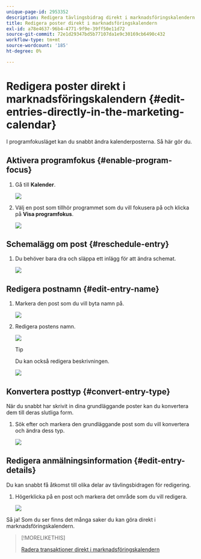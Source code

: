 ```yaml
---
unique-page-id: 2953352
description: Redigera tävlingsbidrag direkt i marknadsföringskalendern - Marketo Docs - produktdokumentation
title: Redigera poster direkt i marknadsföringskalendern
exl-id: a78e4637-96b4-4771-9f9e-39ff50e11d72
source-git-commit: 72e1d29347bd5b77107da1e9c30169cb6490c432
workflow-type: tm+mt
source-wordcount: '185'
ht-degree: 0%

---
```


# Redigera poster direkt i marknadsföringskalendern {#edit-entries-directly-in-the-marketing-calendar}

I programfokusläget kan du snabbt ändra kalenderposterna. Så här gör du.

## Aktivera programfokus {#enable-program-focus}

1. Gå till **Kalender**.

   ![](assets/2017-05-10-15-30-47-3.png)

1. Välj en post som tillhör programmet som du vill fokusera på och klicka på **Visa programfokus**.

   ![](assets/image2014-10-20-13-3a16-3a7.png)

## Schemalägg om post {#reschedule-entry}

1. Du behöver bara dra och släppa ett inlägg för att ändra schemat.

   ![](assets/image2014-10-20-13-3a16-3a18.png)

## Redigera postnamn {#edit-entry-name}

1. Markera den post som du vill byta namn på.

   ![](assets/image2014-10-20-13-3a16-3a31.png)

1. Redigera postens namn.

   ![](assets/image2014-10-20-13-3a16-3a42.png)

   >[!TIP]
   >
   >Du kan också redigera beskrivningen.
   >
   >![](assets/image2014-10-20-13-3a16-3a56.png)

## Konvertera posttyp {#convert-entry-type}

När du snabbt har skrivit in dina grundläggande poster kan du konvertera dem till deras slutliga form.

1. Sök efter och markera den grundläggande post som du vill konvertera och ändra dess typ.

   ![](assets/image2014-10-20-13-3a18-3a38.png)

## Redigera anmälningsinformation {#edit-entry-details}

Du kan snabbt få åtkomst till olika delar av tävlingsbidragen för redigering.

1. Högerklicka på en post och markera det område som du vill redigera.

   ![](assets/image2014-10-20-13-3a18-3a48.png)

Så ja! Som du ser finns det många saker du kan göra direkt i marknadsföringskalendern.

>[!MORELIKETHIS]
>
>[Radera transaktioner direkt i marknadsföringskalendern](/help/marketo/product-docs/core-marketo-concepts/marketing-calendar/working-with-the-calendar/delete-entries-directly-in-the-marketing-calendar.md)
